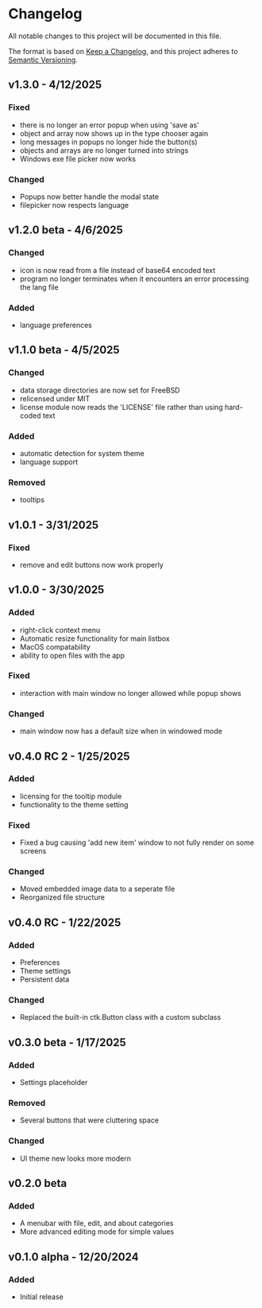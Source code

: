 # Changelog

All notable changes to this project will be documented in this file.

The format is based on [Keep a Changelog](https://keepachangelog.com/en/1.1.0/),
and this project adheres to [Semantic Versioning](https://semver.org/spec/v2.0.0.html).

## v1.3.0 - 4/12/2025
### Fixed
- there is no longer an error popup when using 'save as'
- object and array now shows up in the type chooser again
- long messages in popups no longer hide the button(s)
- objects and arrays are no longer turned into strings
- Windows exe file picker now works
### Changed
- Popups now better handle the modal state
- filepicker now respects language

## v1.2.0 beta - 4/6/2025
### Changed
- icon is now read from a file instead of base64 encoded text
- program no longer terminates when it encounters an error processing the lang file
### Added
- language preferences
## v1.1.0 beta - 4/5/2025
### Changed
- data storage directories are now set for FreeBSD
- relicensed under MIT
- license module now reads the 'LICENSE' file rather than using hard-coded text
### Added
- automatic detection for system theme
- language support
### Removed
- tooltips

## v1.0.1 - 3/31/2025
### Fixed
- remove and edit buttons now work properly

## v1.0.0 - 3/30/2025
### Added
- right-click context menu
- Automatic resize functionality for main listbox
- MacOS compatability
- ability to open files with the app

### Fixed
- interaction with main window no longer allowed while popup shows

### Changed
- main window now has a default size when in windowed mode

## v0.4.0 RC 2 - 1/25/2025
### Added
- licensing for the tooltip module
- functionality to the theme setting

### Fixed
- Fixed a bug causing 'add new item' window to not fully render on some screens

### Changed
- Moved embedded image data to a seperate file
- Reorganized file structure

## v0.4.0 RC - 1/22/2025
### Added
- Preferences
- Theme settings
- Persistent data

### Changed
- Replaced the built-in ctk.Button class with a custom subclass

## v0.3.0 beta - 1/17/2025
### Added
- Settings placeholder

### Removed
- Several buttons that were cluttering space

### Changed
- UI theme new looks more modern

## v0.2.0 beta
### Added
- A menubar with file, edit, and about categories
- More advanced editing mode for simple values

## v0.1.0 alpha - 12/20/2024
### Added
- Initial release
